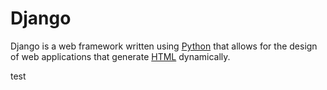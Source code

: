 # Django

Django is a web framework written using [Python](/wiki/Python) that allows for the design of web applications that generate [HTML](/wiki/HTML) dynamically.

test